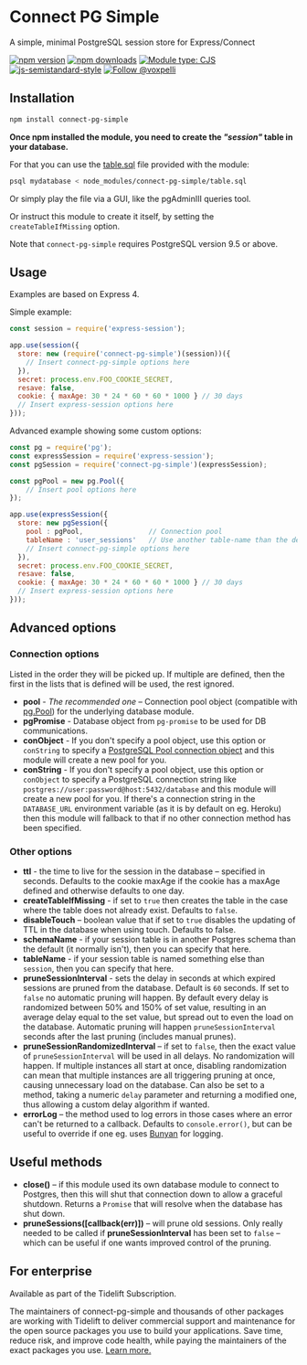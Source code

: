 # Connect PG Simple

A simple, minimal PostgreSQL session store for Express/Connect

[![npm version](https://img.shields.io/npm/v/connect-pg-simple.svg?style=flat)](https://www.npmjs.com/package/connect-pg-simple)
[![npm downloads](https://img.shields.io/npm/dm/connect-pg-simple.svg?style=flat)](https://www.npmjs.com/package/connect-pg-simple)
[![Module type: CJS](https://img.shields.io/badge/module%20type-cjs-brightgreen)](https://github.com/voxpelli/badges-cjs-esm)
[![js-semistandard-style](https://img.shields.io/badge/code%20style-semistandard-brightgreen.svg)](https://github.com/voxpelli/eslint-config)
[![Follow @voxpelli](https://img.shields.io/twitter/follow/voxpelli?style=social)](https://twitter.com/voxpelli)

## Installation

```bash
npm install connect-pg-simple
```

**Once npm installed the module, you need to create the _"session"_ table in your database.**

For that you can use the [table.sql](table.sql) file provided with the module:

```bash
psql mydatabase < node_modules/connect-pg-simple/table.sql
```

Or simply play the file via a GUI, like the pgAdminIII queries tool.

Or instruct this module to create it itself, by setting the `createTableIfMissing` option.

Note that `connect-pg-simple` requires PostgreSQL version 9.5 or above.

## Usage

Examples are based on Express 4.

Simple example:

```javascript
const session = require('express-session');

app.use(session({
  store: new (require('connect-pg-simple')(session))({
    // Insert connect-pg-simple options here
  }),
  secret: process.env.FOO_COOKIE_SECRET,
  resave: false,
  cookie: { maxAge: 30 * 24 * 60 * 60 * 1000 } // 30 days
  // Insert express-session options here
}));
```

Advanced example showing some custom options:

```javascript
const pg = require('pg');
const expressSession = require('express-session');
const pgSession = require('connect-pg-simple')(expressSession);

const pgPool = new pg.Pool({
    // Insert pool options here
});

app.use(expressSession({
  store: new pgSession({
    pool : pgPool,                // Connection pool
    tableName : 'user_sessions'   // Use another table-name than the default "session" one
    // Insert connect-pg-simple options here
  }),
  secret: process.env.FOO_COOKIE_SECRET,
  resave: false,
  cookie: { maxAge: 30 * 24 * 60 * 60 * 1000 } // 30 days
  // Insert express-session options here
}));
```

## Advanced options


### Connection options

Listed in the order they will be picked up. If multiple are defined, then the first in the lists that is defined will be used, the rest ignored.

* **pool** - _The recommended one_ – Connection pool object (compatible with [pg.Pool](https://github.com/brianc/node-pg-pool)) for the underlying database module.
* **pgPromise** - Database object from `pg-promise` to be used for DB communications.
* **conObject** - If you don't specify a pool object, use this option or `conString` to specify a [PostgreSQL Pool connection object](https://node-postgres.com/api/client#constructor) and this module will create a new pool for you.
* **conString** - If you don't specify a pool object, use this option or `conObject` to specify a PostgreSQL connection string like `postgres://user:password@host:5432/database` and this module will create a new pool for you. If there's a connection string in the `DATABASE_URL` environment variable (as it is by default on eg. Heroku) then this module will fallback to that if no other connection method has been specified.

### Other options

* **ttl** - the time to live for the session in the database – specified in seconds. Defaults to the cookie maxAge if the cookie has a maxAge defined and otherwise defaults to one day.
* **createTableIfMissing** - if set to `true` then creates the table in the case where the table does not already exist. Defaults to `false`.
* **disableTouch** – boolean value that if set to `true` disables the updating of TTL in the database when using touch. Defaults to false.
* **schemaName** - if your session table is in another Postgres schema than the default (it normally isn't), then you can specify that here.
* **tableName** - if your session table is named something else than `session`, then you can specify that here.
* **pruneSessionInterval** - sets the delay in seconds at which expired sessions are pruned from the database. Default is `60` seconds. If set to `false` no automatic pruning will happen. By default every delay is randomized between 50% and 150% of set value, resulting in an average delay equal to the set value, but spread out to even the load on the database. Automatic pruning will happen `pruneSessionInterval` seconds after the last pruning (includes manual prunes).
* **pruneSessionRandomizedInterval** – if set to `false`, then the exact value of `pruneSessionInterval` will be used in all delays. No randomization will happen. If multiple instances all start at once, disabling randomization can mean that multiple instances are all triggering pruning at once, causing unnecessary load on the database. Can also be set to a method, taking a numeric `delay` parameter and returning a modified one, thus allowing a custom delay algorithm if wanted.
* **errorLog** – the method used to log errors in those cases where an error can't be returned to a callback. Defaults to `console.error()`, but can be useful to override if one eg. uses [Bunyan](https://github.com/trentm/node-bunyan) for logging.

## Useful methods

* **close()** – if this module used its own database module to connect to Postgres, then this will shut that connection down to allow a graceful shutdown. Returns a `Promise` that will resolve when the database has shut down.
* **pruneSessions([callback(err)])** – will prune old sessions. Only really needed to be called if **pruneSessionInterval** has been set to `false` – which can be useful if one wants improved control of the pruning.

## For enterprise

Available as part of the Tidelift Subscription.

The maintainers of connect-pg-simple and thousands of other packages are working with Tidelift to deliver commercial support and maintenance for the open source packages you use to build your applications. Save time, reduce risk, and improve code health, while paying the maintainers of the exact packages you use. [Learn more.](https://tidelift.com/subscription/pkg/npm-connect-pg-simple?utm_source=npm-connect-pg-simple&utm_medium=referral&utm_campaign=enterprise&utm_term=repo)

